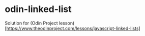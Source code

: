 # odin-linked-list
Solution for (Odin Project lesson) [https://www.theodinproject.com/lessons/javascript-linked-lists]
